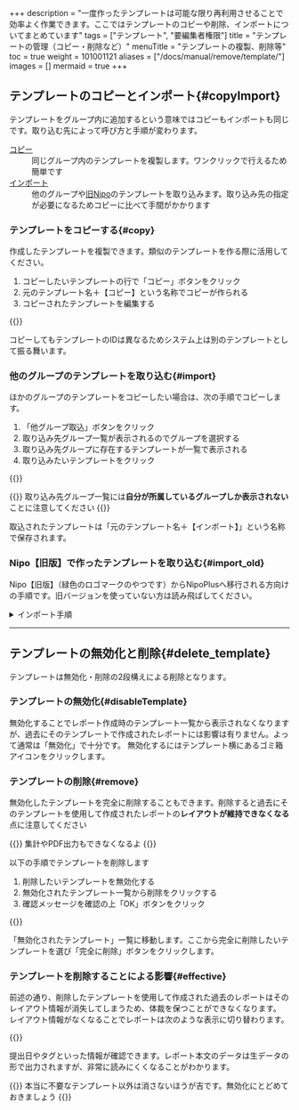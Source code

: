 +++
description = "一度作ったテンプレートは可能な限り再利用させることで効率よく作業できます。ここではテンプレートのコピーや削除、インポートについてまとめています"
tags = ["テンプレート", "要編集者権限"]
title = "テンプレートの管理（コピー・削除など）"
menuTitle = "テンプレートの複製、削除等"
toc = true
weight = 101001121
aliases = ["/docs/manual/remove/template/"]
images = []
mermaid = true
+++


## テンプレートのコピーとインポート{#copyImport}

テンプレートをグループ内に追加するという意味ではコピーもインポートも同じです。取り込む先によって呼び方と手順が変わります。

<dl class="basic">
<dt><a href="#copy">コピー</a></dt>
<dd>同じグループ内のテンプレートを複製します。ワンクリックで行えるため簡単です</dd>
<dt><a href="#import">インポート</a></dt>
<dd>他のグループや<a href="/legacy/about/diff/">旧Nipo</a>のテンプレートを取り込みます。取り込み先の指定が必要になるためコピーに比べて手間がかかります</dd>
</dl>


### テンプレートをコピーする{#copy}


作成したテンプレートを複製できます。類似のテンプレートを作る際に活用してください。

1. コピーしたいテンプレートの行で「コピー」ボタンをクリック
1. 元のテンプレート名＋【コピー】という名称でコピーが作られる
1. コピーされたテンプレートを編集する

{{<icatch filename="copy" msg="コピーしたいテンプレートの行で「コピー」ボタンをクリックします" alice="here">}}

コピーしてもテンプレートのIDは異なるためシステム上は別のテンプレートとして振る舞います。



### 他のグループのテンプレートを取り込む{#import}

ほかのグループのテンプレートをコピーしたい場合は、次の手順でコピーします。



1. 「他グループ取込」ボタンをクリック
1. 取り込み先グループ一覧が表示されるのでグループを選択する
1. 取り込み先グループに存在するテンプレートが一覧で表示される
1. 取り込みたいテンプレートをクリック

{{<icatch filename="import" msg="他グループのテンプレートを取り込めばいちいち同じのを2個作る手間が省けるね" alice="book">}}


{{<warning>}}
取り込み先グループ一覧には**自分が所属しているグループしか表示されない**ことに注意してください
{{</warning>}}

取込されたテンプレートは「元のテンプレート名＋【インポート】」という名称で保存されます。


### Nipo【旧版】で作ったテンプレートを取り込む{#import_old}

Nipo【旧版】（緑色のロゴマークのやつです）からNipoPlusへ移行される方向けの手順です。旧バージョンを使っていない方は読み飛ばしてください。


<details>
  <summary>インポート手順</summary>


まずNipo【旧版】を開き、設定画面からテンプレートをエクスポートします。

{{<iTablet filename="legacyTemplate-export" msg="旧バージョンのNipoから操作します" alice="here">}}




続いてNipoPlusを起動し、テンプレート設定画面を開きます。

{{<iTablet filename="legacyTemplate-import" msg="旧NipoのテンプレートをNipoPlusへインポートします" alice="here">}}



数秒ほどで解析が完了し、テンプレート一覧が表示されます。


プレビューボタンを押すと実際にレポート作成画面をポップアップで確認できます。
取り込みボタンを押すとNipoPlusへ取り込みが実行されます。（取り込まれたテンプレートは一覧から削除されます。）
削除ボタン（ゴミ箱アイコン）をクリックすると取り込みをせずに削除します。

</details>


---

## テンプレートの無効化と削除{#delete_template}


テンプレートは無効化・削除の2段構えによる削除となります。

### テンプレートの無効化{#disableTemplate}
無効化することでレポート作成時のテンプレート一覧から表示されなくなりますが、過去にそのテンプレートで作成されたレポートには影響は有りません。よって通常は「無効化」で十分です。
無効化するにはテンプレート横にあるゴミ箱アイコンをクリックします。

### テンプレートの削除{#remove}
無効化したテンプレートを完全に削除することもできます。削除すると過去にそのテンプレートを使用して作成されたレポートの**レイアウトが維持できなくなる**点に注意してください

{{<alice pos="right" icon="here">}}
集計やPDF出力もできなくなるよ
{{</alice>}}


以下の手順でテンプレートを削除します

1. 削除したいテンプレートを無効化する
1. 無効化されたテンプレート一覧から削除をクリックする
1. 確認メッセージを確認の上「OK」ボタンをクリック

{{<icatch filename="disable-template" msg="テンプレートを削除するにはテンプレートを無効化後に削除という２段階の処理を行います">}}

「無効化されたテンプレート」一覧に移動します。ここから完全に削除したいテンプレートを選び「完全に削除」ボタンをクリックします。

### テンプレートを削除することによる影響{#effective}

前述の通り、削除したテンプレートを使用して作成された過去のレポートはそのレイアウト情報が消失してしまうため、体裁を保つことができなくなります。
レイアウト情報がなくなることでレポートは次のような表示に切り替わります。

{{<icatch filename="report-raw-data" msg="テンプレートが無いと暗号みたいになっちゃうね？✗ボタンで消してね▶" alice="question">}}

提出日やタグといった情報が確認できます。レポート本文のデータは生データの形で出力されますが、非常に読みにくくなることがわかります。

{{<alice pos="right" icon="here">}}
本当に不要なテンプレート以外は消さないほうが吉です。無効化にとどめておきましょう
{{</alice>}}


